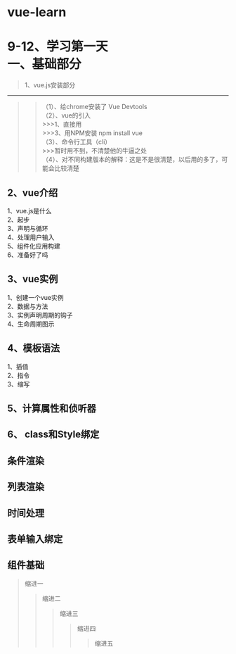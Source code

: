 # vue-learn
9-12、学习第一天<br>
一、基础部分
=======
>1、vue.js安装部分
---------------
>>（1）、给chrome安装了 Vue Devtools<br>
>>（2）、vue的引入<br>
       >>>1、直接用 <script> 引入，有开发版本和生产版本，新手用开发版本<br>
       >>>2、用cdn引入，具体命令 <script src="https://cdn.jsdelivr.net/npm/vue@2.5.17/dist/vue.js"></script><br>
       >>>3、用NPM安装 npm install vue<br>
>>（3）、命令行工具（cli）<br>
      >>>暂时用不到，不清楚他的牛逼之处<br>
>>（4）、对不同构建版本的解释：这是不是很清楚，以后用的多了，可能会比较清楚<br>
       
2、vue介绍
  ----------  

  1、vue.js是什么<br>
  2、起步<br>
  3、声明与循环<br>
  4、处理用户输入<br>
  5、组件化应用构建<br>
  6、准备好了吗<br>
  
3、vue实例
  -----------
  1、创建一个vue实例<br>
  2、数据与方法<br>
  3、实例声明周期的钩子<br>
  4、生命周期图示<br>
  
4、模板语法
  -------
  1、插值<br>
  2、指令<br>
  3、缩写<br>
  
5、计算属性和侦听器
  --------
6、 class和Style绑定
  --------
  条件渲染
  --------
  列表渲染
  --------
  时间处理
  --------
  表单输入绑定
  --------
  组件基础
  --------
>缩进一
>>缩进二
>>>缩进三
>>>>缩进四
>>>>>缩进五
  
      
